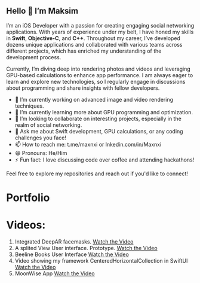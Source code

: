 ## Hello 👋 I’m Maksim

I’m an iOS Developer with a passion for creating engaging social networking applications. With years of experience under my belt, I have honed my skills in **Swift**, **Objective-C**, and **C++**. Throughout my career, I’ve developed dozens unique applications and collaborated with various teams across different projects, which has enriched my understanding of the development process.

Currently, I’m diving deep into rendering photos and videos and leveraging GPU-based calculations to enhance app performance. I am always eager to learn and explore new technologies, so I regularly engage in discussions about programming and share insights with fellow developers.

- 🔭 I’m currently working on advanced image and video rendering techniques.
- 🌱 I’m currently learning more about GPU programming and optimization.
- 👯 I’m looking to collaborate on interesting projects, especially in the realm of social networking.
- 💬 Ask me about Swift development, GPU calculations, or any coding challenges you face!
- 📫 How to reach me: t.me/maxnxi or lnkedin.com/in/Maxnxi
- 😄 Pronouns: He/Him
- ⚡ Fun fact: I love discussing code over coffee and attending hackathons!

Feel free to explore my repositories and reach out if you'd like to connect!

# Portfolio
# Videos:
1) Integrated DeepAR facemasks.
[Watch the Video](https://youtube.com/shorts/vorGbrgUgxM?feature=share)
2) A splited View User interface. Prototype.
[Watch the Video](https://youtube.com/shorts/jPbrK47lQbY?feature=share)
3) Beeline Books User Interface
[Watch the Video](https://youtube.com/shorts/Eipcz3E6wzo?feature=share)
4) Video showing my framework CenteredHorizontalCollection in SwiftUI
[Watch the Video](https://youtube.com/shorts/xr6UlLfU6L0?feature=share)
5) MoonWise App
[Watch the Video](https://youtube.com/shorts/PI3fyV24Afw)
